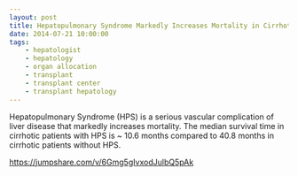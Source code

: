 ```yaml
---
layout: post
title: Hepatopulmonary Syndrome Markedly Increases Mortality in Cirrhotic Patients
date: 2014-07-21 10:00:00
tags:
    - hepatologist
    - hepatology
    - organ allocation
    - transplant
    - transplant center
    - transplant hepatology
---
```


Hepatopulmonary Syndrome (HPS) is a serious vascular complication of liver disease that markedly increases mortality. The median survival time in cirrhotic patients with HPS is ~ 10.6 months compared to 40.8 months in cirrhotic patients without HPS. 

<https://jumpshare.com/v/6Gmg5gIvxodJulbQ5pAk>